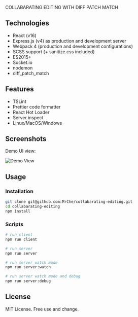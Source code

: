 COLLABARATING EDITING WITH DIFF PATCH MATCH

## Technologies

- React (v16)
- Express.js (v4) as production and development server
- Webpack 4 (production and development configurations)
- SCSS support (+ sanitize.css included)
- ES2015+
- Socket.io
- nodemon
- diff_patch_match

## Features
- TSLint
- Prettier code formatter
- React Hot Loader
- Server inspect
- Linux/MacOS/Windows

## Screenshots

Demo UI view:

![Demo View](https://media.giphy.com/media/ygzfXDvPZJVkK3wEqo/giphy.gif)

## Usage

### Installation
```bash
git clone git@github.com:MrChe/collabarating-editing.git
cd collabarating-editing
npm install
```

### Scripts
```bash
# run client
npm run client

# run server
npm run server

# run server watch mode
npm run server:watch

# run server watch mode and debug
npm run server:debug

```

## License
MIT License. Free use and change.

